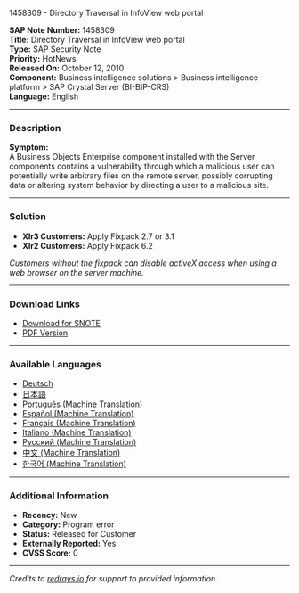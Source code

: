 1458309 - Directory Traversal in InfoView web portal

**SAP Note Number:** 1458309  
**Title:** Directory Traversal in InfoView web portal  
**Type:** SAP Security Note  
**Priority:** HotNews  
**Released On:** October 12, 2010  
**Component:** Business intelligence solutions > Business intelligence platform > SAP Crystal Server (BI-BIP-CRS)  
**Language:** English  

---

### **Description**

**Symptom:**  
A Business Objects Enterprise component installed with the Server components contains a vulnerability through which a malicious user can potentially write arbitrary files on the remote server, possibly corrupting data or altering system behavior by directing a user to a malicious site.

---

### **Solution**

- **XIr3 Customers:** Apply Fixpack 2.7 or 3.1  
- **XIr2 Customers:** Apply Fixpack 6.2  

*Customers without the fixpack can disable activeX access when using a web browser on the server machine.*

---

### **Download Links**

- [Download for SNOTE](https://notesdownloads.sap.com/note/0040000017013082017)  
- [PDF Version](https://userapps.support.sap.com/sap/support/sfm/notes/print/0001458309?language=en-US&token=90C526CE9B24F43B975A7CB0AE1D59C2)

---

### **Available Languages**

- [Deutsch](https://me.sap.com/notes/0001458309/D)  
- [日本語](https://me.sap.com/notes/0001458309/J)  
- [Português (Machine Translation)](https://me.sap.com/notes/0001458309/P)  
- [Español (Machine Translation)](https://me.sap.com/notes/0001458309/S)  
- [Français (Machine Translation)](https://me.sap.com/notes/0001458309/F)  
- [Italiano (Machine Translation)](https://me.sap.com/notes/0001458309/I)  
- [Русский (Machine Translation)](https://me.sap.com/notes/0001458309/R)  
- [中文 (Machine Translation)](https://me.sap.com/notes/0001458309/1)  
- [한국어 (Machine Translation)](https://me.sap.com/notes/0001458309/3)

---

### **Additional Information**

- **Recency:** New  
- **Category:** Program error  
- **Status:** Released for Customer  
- **Externally Reported:** Yes  
- **CVSS Score:** 0

---

*Credits to [redrays.io](https://redrays.io) for support to provided information.*